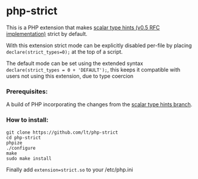 php-strict
==========

This is a PHP extension that makes [scalar type hints (v0.5 RFC implementation)](https://wiki.php.net/rfc/scalar_type_hints_v5) strict by default.

With this extension strict mode can be explicitly disabled per-file by placing `declare(strict_types=0);` at the top of a script.

The default mode can be set using the extended syntax `declare(strict_types = 0 + 'DEFAULT');`, this keeps it compatible with users  not using this extension, due to type coercion

### Prerequisites:

A build of PHP incorporating the changes from the [scalar type hints branch](https://github.com/ircmaxell/php-src/tree/scalar_type_hints_v5).

### How to install:

```
git clone https://github.com/lt/php-strict
cd php-strict
phpize
./configure
make
sudo make install
```
Finally add `extension=strict.so` to your /etc/php.ini

